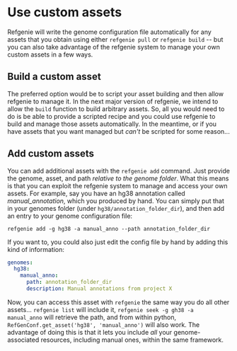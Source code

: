# Use custom assets

Refgenie will write the genome configuration file automatically for any assets that you obtain using either `refgenie pull` or `refgenie build` -- but you can also take advantage of the refgenie system to manage your own custom assets in a few ways.

## Build a custom asset

The preferred option would be to script your asset building and then allow refgenie to manage it. In the next major version of refgenie, we intend to allow the `build` function to build arbitrary assets. So, all you would need to do is be able to provide a scripted recipe and you could use refgenie to build and manage those assets automatically. In the meantime, or if you have assets that you want managed but *can't* be scripted for some reason...

## Add custom assets

You can add additional assets with the `refgenie add` command. Just provide the genome, asset, and path *relative to the genome folder*. What this means is that you can exploit the refgenie system to manage and access your own assets. For example, say you have an hg38 annotation called *manual_annotation*, which you produced by hand. You can simply put that in your genomes folder (under `hg38/annotation_folder_dir`), and then add an entry to your genome configuration file:

```
refgenie add -g hg38 -a manual_anno --path annotation_folder_dir
```

If you want to, you could also just edit the config file by hand by adding this kind of information:


```yaml
genomes:
  hg38:
    manual_anno:
      path: annotation_folder_dir
      description: Manual annotations from project X
```

Now, you can access this asset with `refgenie` the same way you do all other assets... `refgenie list` will include it, `refgenie seek -g gh38 -a manual_anno` will retrieve the path, and from within python, `RefGenConf.get_asset('hg38', 'manual_anno')` will also work. The advantage of doing this is that it lets you include *all* your genome-associated resources, including manual ones, within the same framework.
